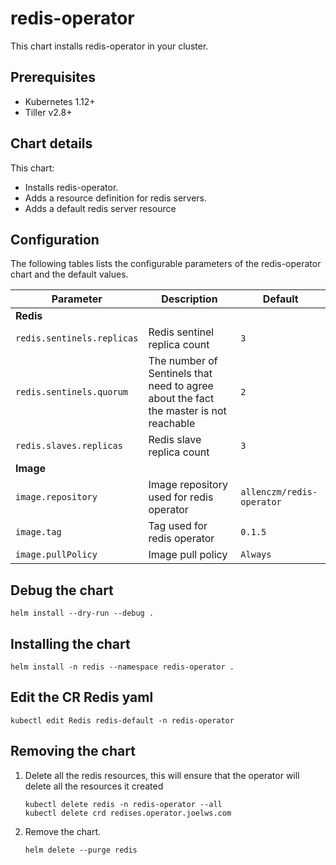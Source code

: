 # redis-operator

This chart installs redis-operator in your cluster.

## Prerequisites

* Kubernetes 1.12+
* Tiller v2.8+

## Chart details

This chart:
* Installs redis-operator.
* Adds a resource definition for redis servers.
* Adds a default redis server resource

## Configuration

The following tables lists the configurable parameters of the redis-operator chart and the default values.

| Parameter                  | Description                        | Default                 |
| -----------------------    | ---------------------------------- | ----------------------- |
| **Redis** |
| `redis.sentinels.replicas`     | Redis sentinel replica count | `3` |
| `redis.sentinels.quorum`       | The number of Sentinels that need to agree about the fact the master is not reachable | `2` |
| `redis.slaves.replicas`  | Redis slave replica count | `3` |
| **Image** |
| `image.repository` | Image repository used for redis operator | `allenczm/redis-operator` |
| `image.tag` | Tag used for redis operator | `0.1.5` |
| `image.pullPolicy` | Image pull policy | `Always` |

## Debug the chart
```
helm install --dry-run --debug .
```

## Installing the chart

```
helm install -n redis --namespace redis-operator .
```

## Edit the CR Redis yaml
```
kubectl edit Redis redis-default -n redis-operator
```

## Removing the chart

1. Delete all the redis resources, this will ensure that the operator will delete all the resources it created
    ```
    kubectl delete redis -n redis-operator --all
    kubectl delete crd redises.operator.joelws.com
    ```
2. Remove the chart.
    ```
    helm delete --purge redis
    ```